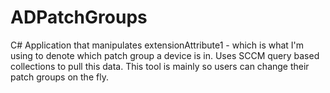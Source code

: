 # ADPatchGroups
C# Application that manipulates extensionAttribute1 - which is what I'm using to denote which patch group a device is in.  Uses SCCM query based collections to pull this data.  This tool is mainly so users can change their patch groups on the fly.
